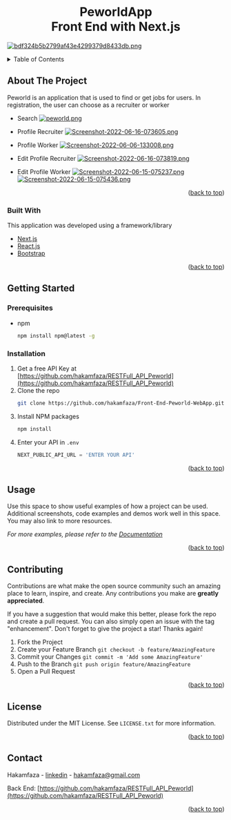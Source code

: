 <h1 align="center">PeworldApp<br>Front End with Next.js</h1>

<!-- PROJECT LOGO -->
[![bdf324b5b2799af43e4299379d8433db.png](https://i.postimg.cc/LXrzKD41/bdf324b5b2799af43e4299379d8433db.png)](https://postimg.cc/cgBKfQnx)



<!-- TABLE OF CONTENTS -->
<details>
  <summary>Table of Contents</summary>
  <ol>
    <li>
      <a href="#about-the-project">About The Project</a>
      <ul>
        <li><a href="#built-with">Built With</a></li>
      </ul>
    </li>
    <li>
      <a href="#getting-started">Getting Started</a>
      <ul>
        <li><a href="#prerequisites">Prerequisites</a></li>
        <li><a href="#installation">Installation</a></li>
      </ul>
    </li>
    <li><a href="#usage">Usage</a></li>
    <li><a href="#roadmap">Roadmap</a></li>
    <li><a href="#contributing">Contributing</a></li>
    <li><a href="#license">License</a></li>
    <li><a href="#contact">Contact</a></li>
    <li><a href="#acknowledgments">Acknowledgments</a></li>
  </ol>
</details>



<!-- ABOUT THE PROJECT -->
## About The Project

Peworld is an application that is used to find or get jobs for users. In registration, the user can choose as a recruiter or worker

- Search
[![peworld.png](https://i.postimg.cc/K81bHDVb/peworld.png)](https://postimg.cc/sMCbB7sH)

- Profile Recruiter
[![Screenshot-2022-06-16-073605.png](https://i.postimg.cc/XJHxmdtM/Screenshot-2022-06-16-073605.png)](https://postimg.cc/njmvQjHT)

- Profile Worker
[![Screenshot-2022-06-06-133008.png](https://i.postimg.cc/G2wbYTXC/Screenshot-2022-06-06-133008.png)](https://postimg.cc/WD8RczRW)

- Edit Profile Recruiter
  [![Screenshot-2022-06-16-073819.png](https://i.postimg.cc/sXN9wyZs/Screenshot-2022-06-16-073819.png)](https://postimg.cc/hzVdtkr5)

- Edit Profile Worker
[![Screenshot-2022-06-15-075237.png](https://i.postimg.cc/B6BfKY8T/Screenshot-2022-06-15-075237.png)](https://postimg.cc/MMHLkYmH)
[![Screenshot-2022-06-15-075436.png](https://i.postimg.cc/XJd7Dkrq/Screenshot-2022-06-15-075436.png)](https://postimg.cc/R6CBWfQx)

<p align="right">(<a href="#top">back to top</a>)</p>



### Built With

This application was developed using a framework/library

* [Next.js](https://nextjs.org/)
* [React.js](https://reactjs.org/)
* [Bootstrap](https://getbootstrap.com)

<p align="right">(<a href="#top">back to top</a>)</p>



<!-- GETTING STARTED -->
## Getting Started

### Prerequisites

* npm
  ```sh
  npm install npm@latest -g
  ```

### Installation

1. Get a free API Key at [https://github.com/hakamfaza/RESTFull_API_Peworld](https://github.com/hakamfaza/RESTFull_API_Peworld)
2. Clone the repo
   ```sh
   git clone https://github.com/hakamfaza/Front-End-Peworld-WebApp.git
   ```
3. Install NPM packages
   ```sh
   npm install
   ```
4. Enter your API in `.env`
   ```js
   NEXT_PUBLIC_API_URL = 'ENTER YOUR API'
   ```

<p align="right">(<a href="#top">back to top</a>)</p>



<!-- USAGE EXAMPLES -->
## Usage

Use this space to show useful examples of how a project can be used. Additional screenshots, code examples and demos work well in this space. You may also link to more resources.

_For more examples, please refer to the [Documentation](https://example.com)_

<p align="right">(<a href="#top">back to top</a>)</p>



<!-- CONTRIBUTING -->
## Contributing

Contributions are what make the open source community such an amazing place to learn, inspire, and create. Any contributions you make are **greatly appreciated**.

If you have a suggestion that would make this better, please fork the repo and create a pull request. You can also simply open an issue with the tag "enhancement".
Don't forget to give the project a star! Thanks again!

1. Fork the Project
2. Create your Feature Branch `git checkout -b feature/AmazingFeature`
3. Commit your Changes `git commit -m 'Add some AmazingFeature'`
4. Push to the Branch `git push origin feature/AmazingFeature`
5. Open a Pull Request

<p align="right">(<a href="#top">back to top</a>)</p>



<!-- LICENSE -->
## License

Distributed under the MIT License. See `LICENSE.txt` for more information.

<p align="right">(<a href="#top">back to top</a>)</p>



<!-- CONTACT -->
## Contact

Hakamfaza - [linkedin](https://www.linkedin.com/in/hakamfaza/) - hakamfaza@gmail.com

Back End: [https://github.com/hakamfaza/RESTFull_API_Peworld](https://github.com/hakamfaza/RESTFull_API_Peworld)

<p align="right">(<a href="#top">back to top</a>)</p>
